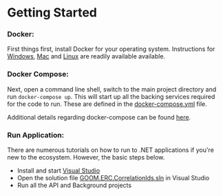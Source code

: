 # Getting Started

### Docker:

First things first, install Docker for your operating system. Instructions for [Windows](https://docs.docker.com/docker-for-windows/install/), [Mac](https://docs.docker.com/docker-for-mac/install/) and [Linux](https://docs.docker.com/docker-for-mac/install/) are readily available available.

### Docker Compose:

Next, open a command line shell, switch to the main project directory and run `docker-compose up`. This will start up all the backing services required for the code to run. These are defined in the [docker-compose.yml](../src/docker-compose.yml) file.

Additional details regarding docker-compose can be found [here](https://docs.docker.com/compose/).

### Run Application:

There are numerous tutorials on how to run to .NET applications if you're new to the ecosystem. However, the basic steps below.

- Install and start [Visual Studio](https://docs.microsoft.com/en-us/visualstudio/install/install-visual-studio)
- Open the solution file [GOOM.ERC.CorrelationIds.sln](../src/GOOM.ERC.CorrelationIds.sln) in Visual Studio
- Run all the API and Background projects












